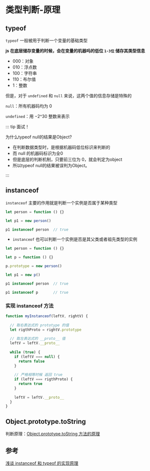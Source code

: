 # 类型判断-原理

## typeof

`typeof` 一般被用于判断一个变量的基础类型

**js 在底层储存变量的时候，会在变量的机器吗的低位 `1-3位` 储存其类型信息**

- 000：对象
- 010：浮点数
- 100：字符串
- 110：布尔值
- 1：整数

但是，对于 `undefined` 和 `null` 来说，这两个值的信息存储是特殊的

`null`：所有机器码均为 0 

`undefined`：用 −2^30 整数来表示


::: tip 面试！

为什么typeof null的结果是Object?

- 在判断数据类型时，是根据机器码低位标识来判断的
- 而 null 的机器码标识为全0
- 但是底层的判断机制，只要前三位为 0，就会判定为object
- 所以typeof null的结果被误判为Object。

:::





## instanceof

`instanceof` 主要的作用就是判断一个实例是否属于某种类型

```javascript
let person = function () {}

let p1 = new person()

p1 instanceof person  // true
```


- `instanceof` 也可以判断一个实例是否是其父类或者祖先类型的实例

```javascript
let person = function () {}

let p = function () {}

p.prototype = new person()

let p1 = new p()

p1 instanceof person  // true

p1 instanceof p       // true

```


### 实现 instanceof 方法

```javascript
function myInstanceof(leftV, rightV) {
  
  // 取右表达式的 prototype 的值
  let rigthProto = rightV.prototype
  
  // 取左表达式的 __proto__ 值
  leftV = leftV.__proto__
  
  while (true) {
    if (leftV === null) {
      return false
    }
    
    // 严格相等时候 返回 true
    if (leftV === rigthProto) {
      return true
    }
    
    leftV = leftV.__proto__
  }
}
```

##  Object.prototype.toString

判断原理：[Object.prototype.toString 方法的原理](https://juejin.cn/post/6972878737582850062#heading-29)

## 参考

[浅谈 instanceof 和 typeof 的实现原理](https://juejin.cn/post/6844903613584654344)

